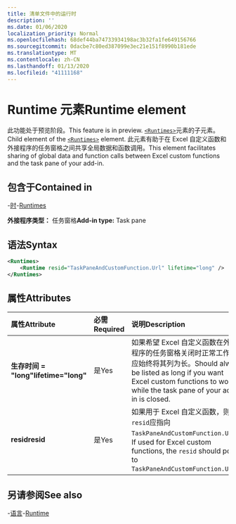 ```yaml
---
title: 清单文件中的运行时
description: ''
ms.date: 01/06/2020
localization_priority: Normal
ms.openlocfilehash: 68def44ba74733934198ac3b32fa1fe649156766
ms.sourcegitcommit: 0dacbe7c80ed387099e3ec21e151f8990b181ede
ms.translationtype: MT
ms.contentlocale: zh-CN
ms.lasthandoff: 01/13/2020
ms.locfileid: "41111168"
---
```

# <a name="runtime-element"></a><span data-ttu-id="6151f-102">Runtime 元素</span><span class="sxs-lookup"><span data-stu-id="6151f-102">Runtime element</span></span>

<span data-ttu-id="6151f-103">此功能处于预览阶段。</span><span class="sxs-lookup"><span data-stu-id="6151f-103">This feature is in preview.</span></span> <span data-ttu-id="6151f-104">[`<Runtimes>`](runtime.md)元素的子元素。</span><span class="sxs-lookup"><span data-stu-id="6151f-104">Child element of the [`<Runtimes>`](runtime.md) element.</span></span> <span data-ttu-id="6151f-105">此元素有助于在 Excel 自定义函数和外接程序的任务窗格之间共享全局数据和函数调用。</span><span class="sxs-lookup"><span data-stu-id="6151f-105">This element facilitates sharing of global data and function calls between Excel custom functions and the task pane of your add-in.</span></span> 

## <a name="contained-in"></a><span data-ttu-id="6151f-106">包含于</span><span class="sxs-lookup"><span data-stu-id="6151f-106">Contained in</span></span>

<span data-ttu-id="6151f-107">-[时](runtimes.md)</span><span class="sxs-lookup"><span data-stu-id="6151f-107">-[Runtimes](runtimes.md)</span></span>

<span data-ttu-id="6151f-108">**外接程序类型：** 任务窗格</span><span class="sxs-lookup"><span data-stu-id="6151f-108">**Add-in type:** Task pane</span></span>

## <a name="syntax"></a><span data-ttu-id="6151f-109">语法</span><span class="sxs-lookup"><span data-stu-id="6151f-109">Syntax</span></span>

```XML
<Runtimes>
    <Runtime resid="TaskPaneAndCustomFunction.Url" lifetime="long" />
</Runtimes>
```

## <a name="attributes"></a><span data-ttu-id="6151f-110">属性</span><span class="sxs-lookup"><span data-stu-id="6151f-110">Attributes</span></span>

|  <span data-ttu-id="6151f-111">属性</span><span class="sxs-lookup"><span data-stu-id="6151f-111">Attribute</span></span>  |  <span data-ttu-id="6151f-112">必需</span><span class="sxs-lookup"><span data-stu-id="6151f-112">Required</span></span>  |  <span data-ttu-id="6151f-113">说明</span><span class="sxs-lookup"><span data-stu-id="6151f-113">Description</span></span>  |
|:-----|:-----|:-----|
|  <span data-ttu-id="6151f-114">**生存时间 = "long"**</span><span class="sxs-lookup"><span data-stu-id="6151f-114">**lifetime="long"**</span></span>  |  <span data-ttu-id="6151f-115">是</span><span class="sxs-lookup"><span data-stu-id="6151f-115">Yes</span></span>  | <span data-ttu-id="6151f-116">如果希望 Excel 自定义函数在外接程序的任务窗格关闭时正常工作，应始终将其列为长。</span><span class="sxs-lookup"><span data-stu-id="6151f-116">Should always be listed as long if you want Excel custom functions to work while the task pane of your add-in is closed.</span></span> |
|  <span data-ttu-id="6151f-117">**resid**</span><span class="sxs-lookup"><span data-stu-id="6151f-117">**resid**</span></span>  |  <span data-ttu-id="6151f-118">是</span><span class="sxs-lookup"><span data-stu-id="6151f-118">Yes</span></span>  | <span data-ttu-id="6151f-119">如果用于 Excel 自定义函数，则`resid`应指向`TaskPaneAndCustomFunction.Url`。</span><span class="sxs-lookup"><span data-stu-id="6151f-119">If used for Excel custom functions, the `resid` should point to `TaskPaneAndCustomFunction.Url`.</span></span> |

## <a name="see-also"></a><span data-ttu-id="6151f-120">另请参阅</span><span class="sxs-lookup"><span data-stu-id="6151f-120">See also</span></span>

<span data-ttu-id="6151f-121">-[语言](runtime.md)</span><span class="sxs-lookup"><span data-stu-id="6151f-121">-[Runtime](runtime.md)</span></span>
